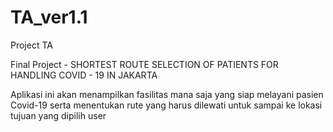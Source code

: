 # TA_ver1.1
Project TA

Final Project - SHORTEST ROUTE SELECTION OF PATIENTS FOR HANDLING COVID - 19 IN JAKARTA

Aplikasi ini akan menampilkan fasilitas mana saja yang siap melayani pasien Covid-19 serta menentukan rute yang harus dilewati untuk sampai ke lokasi tujuan yang dipilih user

